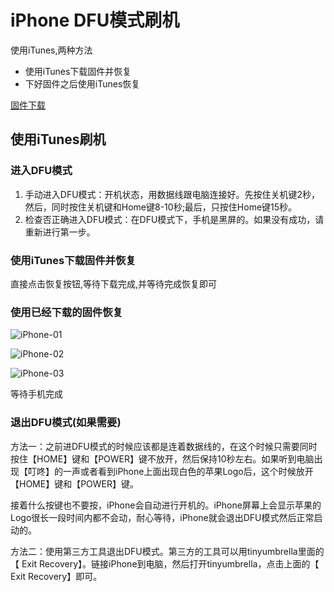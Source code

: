 # iPhone DFU模式刷机

使用iTunes,两种方法

- 使用iTunes下载固件并恢复
- 下好固件之后使用iTunes恢复

[固件下载](http://act.feng.com/wetools/index.php?r=iosRom/index)

## 使用iTunes刷机

### 进入DFU模式

1. 手动进入DFU模式：开机状态，用数据线跟电脑连接好。先按住关机键2秒，然后，同时按住关机键和Home键8-10秒;最后，只按住Home键15秒。
2. 检查否正确进入DFU模式：在DFU模式下，手机是黑屏的。如果没有成功，请重新进行第一步。

### 使用iTunes下载固件并恢复

直接点击恢复按钮,等待下载完成,并等待完成恢复即可

### 使用已经下载的固件恢复

![iPhone-01](http://oi480zo5x.bkt.clouddn.com/iPhone-01.jpg)

![iPhone-02](http://oi480zo5x.bkt.clouddn.com/iPhone-02.jpg)

![iPhone-03](http://oi480zo5x.bkt.clouddn.com/iPhone-03.jpg)

等待手机完成

### 退出DFU模式(如果需要)

方法一：之前进DFU模式的时候应该都是连着数据线的，在这个时候只需要同时按住【HOME】键和【POWER】键不放开，然后保持10秒左右。如果听到电脑出现【叮咚】的一声或者看到iPhone上面出现白色的苹果Logo后，这个时候放开【HOME】键和【POWER】键。

接着什么按键也不要按，iPhone会自动进行开机的。iPhone屏幕上会显示苹果的Logo很长一段时间内都不会动，耐心等待，iPhone就会退出DFU模式然后正常启动的。

方法二：使用第三方工具退出DFU模式。第三方的工具可以用tinyumbrella里面的【 Exit Recovery】。链接iPhone到电脑，然后打开tinyumbrella，点击上面的【 Exit Recovery】即可。